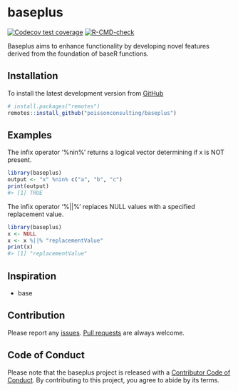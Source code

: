 
<!-- README.md is generated from README.Rmd. Please edit that file -->

# baseplus

<!-- badges: start -->

[![Codecov test
coverage](https://codecov.io/gh/poissonconsulting/baseplus/branch/main/graph/badge.svg)](https://app.codecov.io/gh/poissonconsulting/baseplus?branch=main)
[![R-CMD-check](https://github.com/poissonconsulting/baseplus/actions/workflows/R-CMD-check.yaml/badge.svg)](https://github.com/poissonconsulting/baseplus/actions/workflows/R-CMD-check.yaml)
<!-- badges: end -->

Baseplus aims to enhance functionality by developing novel features
derived from the foundation of baseR functions.

## Installation

To install the latest development version from
[GitHub](https://github.com/poissonconsulting/baseplus)

``` r
# install.packages("remotes")
remotes::install_github("poissonconsulting/baseplus")
```

## Examples

The infix operator ‘%nin%’ returns a logical vector determining if x is
NOT present.

``` r
library(baseplus)
output <- "x" %nin% c("a", "b", "c")
print(output)
#> [1] TRUE
```

The infix operator ‘%\|\|%’ replaces NULL values with a specified
replacement value.

``` r
library(baseplus)
x <- NULL
x <- x %||% "replacementValue"
print(x)
#> [1] "replacementValue"
```

## Inspiration

- base

## Contribution

Please report any
[issues](https://github.com/poissonconsulting/baseplus/issues). [Pull
requests](https://github.com/poissonconsulting/baseplus/pulls) are
always welcome.

## Code of Conduct

Please note that the baseplus project is released with a [Contributor
Code of
Conduct](https://contributor-covenant.org/version/2/1/CODE_OF_CONDUCT.html).
By contributing to this project, you agree to abide by its terms.
